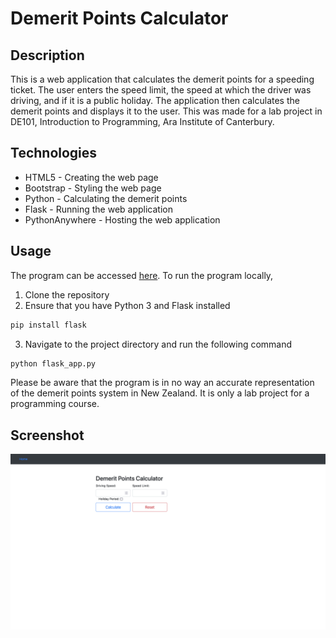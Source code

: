 # Demerit Points Calculator

## Description

This is a web application that calculates the demerit points for a speeding ticket. The user enters the speed limit, the speed at which the driver was driving, and if it is a public holiday. The application then calculates the demerit points and displays it to the user. This was made for a lab project in DE101, Introduction to Programming, Ara Institute of Canterbury.

## Technologies

- HTML5 - Creating the web page
- Bootstrap - Styling the web page
- Python - Calculating the demerit points
- Flask - Running the web application
- PythonAnywhere - Hosting the web application

## Usage

The program can be accessed [here](https://fas0265.pythonanywhere.com/).
To run the program locally,

1. Clone the repository
2. Ensure that you have Python 3 and Flask installed

```bash
pip install flask
```

3. Navigate to the project directory and run the following command

```bash
python flask_app.py
```

Please be aware that the program is in no way an accurate representation of the demerit points system in New Zealand. It is only a lab project for a programming course.

## Screenshot

![Screenshot](screenshot.png)